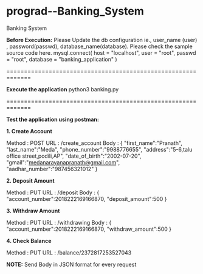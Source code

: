 # prograd--Banking_System
 Banking System

**Before Execution:**
Please Update the db configuration ie., user_name (user) , password(passwd), database_name(database). Please check the sample source code here.
mysql.connect(
    host = "localhost",
    user = "root",
    passwd = "root",
    database = "banking_application"
)

=============================================================

**Execute the application**
python3 banking.py

=============================================================

**Test the application using postman:**

**1. Create Account**
   
   Method : POST
   URL : /create_account
   Body : 
        {
           "first_name":"Pranath",
           "last_name":"Meda",
           "phone_number":"9988776655",
           "address":"5-6,talu office street,podili,AP",
           "date_of_birth":"2002-07-20",
           "gmail":"medanarayanapranath@gmail.com",
           "aadhar_number":"987456321012"
         }
   
**2. Deposit Amount**

   Method : PUT
   URL : /deposit
   Body : 
       {
         "account_number":2018222169166870,
         "deposit_amount":500
       }
   
**3. Withdraw Amount**

   Method : PUT
   URL : /withdrawing
   Body : 
       {
         "account_number":2018222169166870,
         "withdraw_amount":500
       }
   
**4. Check Balance**

   Method : PUT
   URL : /balance/2372817253527043

**NOTE:** Send Body in JSON format for every request
